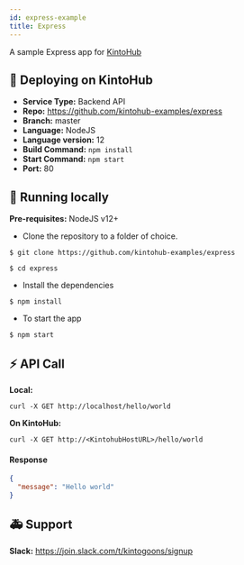 ```yaml
---
id: express-example
title: Express
---
```


A sample Express app for [KintoHub](https://kintohub.com)

## :rocket: Deploying on KintoHub

- **Service Type:** Backend API
- **Repo:** https://github.com/kintohub-examples/express
- **Branch:** master
- **Language:** NodeJS
- **Language version:** 12
- **Build Command:** `npm install`
- **Start Command:** `npm start`
- **Port:** 80

## :hammer: Running locally

**Pre-requisites:** NodeJS v12+

- Clone the repository to a folder of choice.

```
$ git clone https://github.com/kintohub-examples/express

$ cd express
```

- Install the dependencies

```
$ npm install
```

- To start the app

```
$ npm start
```

## :zap: API Call

**Local:**

```
curl -X GET http://localhost/hello/world
```

**On KintoHub:**

```
curl -X GET http://<KintohubHostURL>/hello/world
```

#### Response

```json
{
  "message": "Hello world"
}
```

## :ambulance: Support

**Slack:** https://join.slack.com/t/kintogoons/signup
